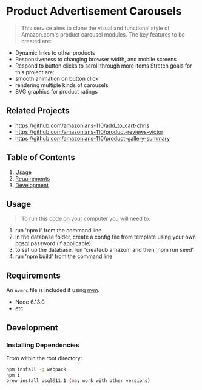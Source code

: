 # Product Advertisement Carousels

> This service aims to clone the visual and functional style of Amazon.com's 
  product carousel modules. The key features to be created are:
  * Dynamic links to other products
  * Responsiveness to changing browser width, and mobile screens
  * Respond to button clicks to scroll through more items
  Stretch goals for this project are:
  * smooth animation on button click
  * rendering multiple kinds of carousels
  * SVG graphics for product ratings

## Related Projects

  - https://github.com/amazonians-110/add_to_cart-chris
  - https://github.com/amazonians-110/product-reviews-victor
  - https://github.com/amazonians-110/product-gallery-summary

## Table of Contents

1. [Usage](#Usage)
2. [Requirements](#requirements)
3. [Development](#development)

## Usage

> To run this code on your computer you will need to:
  1) run 'npm i' from the command line
  2) in the database folder, create a config file from template using your
      own pgsql password (if applicable).
  3) to set up the database, run 'createdb amazon' and then 'npm run seed' 
  4) run 'npm build' from the command line

## Requirements

An `nvmrc` file is included if using [nvm](https://github.com/creationix/nvm).

- Node 6.13.0
- etc

## Development

### Installing Dependencies

From within the root directory:

```sh
npm install -g webpack
npm i
brew install psql@11.1 (may work with other versions)
```

